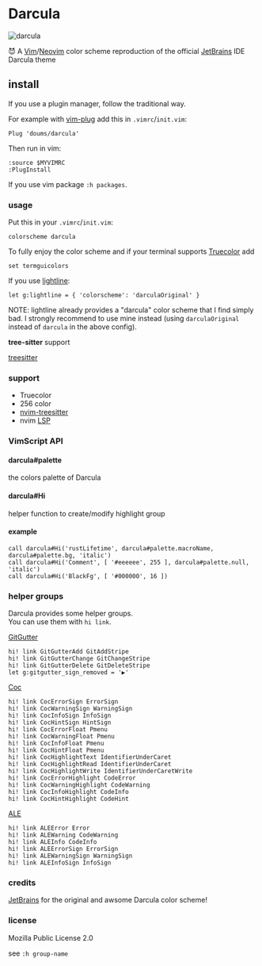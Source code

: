 # Darcula

![darcula](./img/full_screen.png)

:smiling_imp: A [Vim](https://www.vim.org/)/[Neovim](https://neovim.io/) color scheme reproduction of the official [JetBrains](https://www.jetbrains.com/) IDE Darcula theme

## install

If you use a plugin manager, follow the traditional way.

For example with [vim-plug](https://github.com/junegunn/vim-plug) add this in `.vimrc`/`init.vim`:

```vim
Plug 'doums/darcula'
```

Then run in vim:

```vim
:source $MYVIMRC
:PlugInstall
```

If you use vim package `:h packages`.

### usage

Put this in your `.vimrc`/`init.vim`:

```vim
colorscheme darcula
```

To fully enjoy the color scheme and if your terminal supports [Truecolor](https://gist.github.com/XVilka/8346728) add

```vim
set termguicolors
```

If you use [lightline](https://github.com/itchyny/lightline.vim):

```vim
let g:lightline = { 'colorscheme': 'darculaOriginal' }
```

NOTE: lightline already provides a "darcula" color scheme that I find simply bad. I strongly recommend to use mine instead (using `darculaOriginal` instead of `darcula` in the above config).

**tree-sitter** support

[treesitter](https://github.com/nvim-treesitter/nvim-treesitter)

### support

- Truecolor
- 256 color
- [nvim-treesitter](https://github.com/nvim-treesitter/nvim-treesitter)
- nvim [LSP](https://neovim.io/doc/user/lsp.html)

### VimScript API

#### darcula#palette

the colors palette of Darcula

#### darcula#Hi

helper function to create/modify highlight group

#### example

```vim
call darcula#Hi('rustLifetime', darcula#palette.macroName, darcula#palette.bg, 'italic')
call darcula#Hi('Comment', [ '#eeeeee', 255 ], darcula#palette.null, 'italic')
call darcula#Hi('BlackFg', [ '#000000', 16 ])
```

### helper groups

Darcula provides some helper groups.\
You can use them with `hi link`.

[GitGutter](https://github.com/airblade/vim-gitgutter)

```vim
hi! link GitGutterAdd GitAddStripe
hi! link GitGutterChange GitChangeStripe
hi! link GitGutterDelete GitDeleteStripe
let g:gitgutter_sign_removed = '▶'
```

[Coc](https://github.com/neoclide/coc.nvim)

```vim
hi! link CocErrorSign ErrorSign
hi! link CocWarningSign WarningSign
hi! link CocInfoSign InfoSign
hi! link CocHintSign HintSign
hi! link CocErrorFloat Pmenu
hi! link CocWarningFloat Pmenu
hi! link CocInfoFloat Pmenu
hi! link CocHintFloat Pmenu
hi! link CocHighlightText IdentifierUnderCaret
hi! link CocHighlightRead IdentifierUnderCaret
hi! link CocHighlightWrite IdentifierUnderCaretWrite
hi! link CocErrorHighlight CodeError
hi! link CocWarningHighlight CodeWarning
hi! link CocInfoHighlight CodeInfo
hi! link CocHintHighlight CodeHint
```

[ALE](https://github.com/dense-analysis/ale)

```vim
hi! link ALEError Error
hi! link ALEWarning CodeWarning
hi! link ALEInfo CodeInfo
hi! link ALEErrorSign ErrorSign
hi! link ALEWarningSign WarningSign
hi! link ALEInfoSign InfoSign
```

### credits

[JetBrains](https://www.jetbrains.com/) for the original and awsome Darcula color scheme!

### license

Mozilla Public License 2.0

see `:h group-name`
